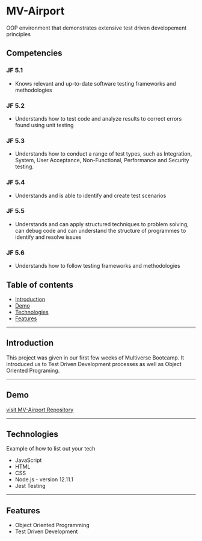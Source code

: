 


# MV-Airport

OOP environment that demonstrates extensive test driven developement principles

## Competencies

### JF 5.1	
+ Knows relevant and up-to-date software testing frameworks and methodologies
### JF 5.2	
+ Understands how to test code and analyze results to correct errors found using unit testing
### JF 5.3	
+ Understands how to conduct a range of test types, such as Integration, System, User Acceptance, Non-Functional, Performance and Security testing.
### JF 5.4	
+ Understands and is able to identify and create test scenarios
### JF 5.5	
+ Understands and can apply structured techniques to problem solving, can debug code and can understand the structure of programmes to identify and resolve issues
### JF 5.6	
+ Understands how to follow testing frameworks and methodologies

## Table of contents

- [Introduction](#introduction)
- [Demo](#demo)
- [Technologies](#technologies)
- [Features](#features)


---

## Introduction

This project was given in our first few weeks of Multiverse Bootcamp. It introduced us to Test Driven Development processes as well as Object Oriented Programing.

---

## Demo

[visit MV-Airport Repository](https://github.com/CrystalMorris/MV-airport)

---

## Technologies
Example of how to list out your tech

- JavaScript
- HTML
- CSS
- Node.js - version 12.11.1
- Jest Testing

---



## Features

- Object Oriented Programming
- Test Driven Development



